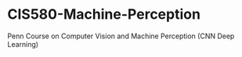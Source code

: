 # CIS580-Machine-Perception
Penn Course on Computer Vision and Machine Perception (CNN Deep Learning)

